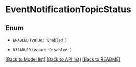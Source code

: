 # EventNotificationTopicStatus


## Enum

* `ENABLED` (value: `'Enabled'`)

* `DISABLED` (value: `'Disabled'`)

[[Back to Model list]](../README.md#documentation-for-models) [[Back to API list]](../README.md#documentation-for-api-endpoints) [[Back to README]](../README.md)


